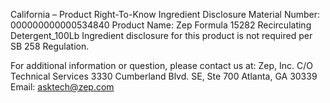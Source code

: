  
 
 
California – Product Right-To-Know Ingredient Disclosure 
Material Number: 000000000000534840 
Product Name: Zep Formula 15282 Recirculating Detergent_100Lb 
Ingredient disclosure for this product is not required per SB 258 Regulation. 
 
For additional information or question, please contact us at: 
Zep, Inc. 
C/O Technical Services 
3330 Cumberland Blvd. SE, Ste 700 
Atlanta, GA 30339 
Email: asktech@zep.com 
 
 
 
 
